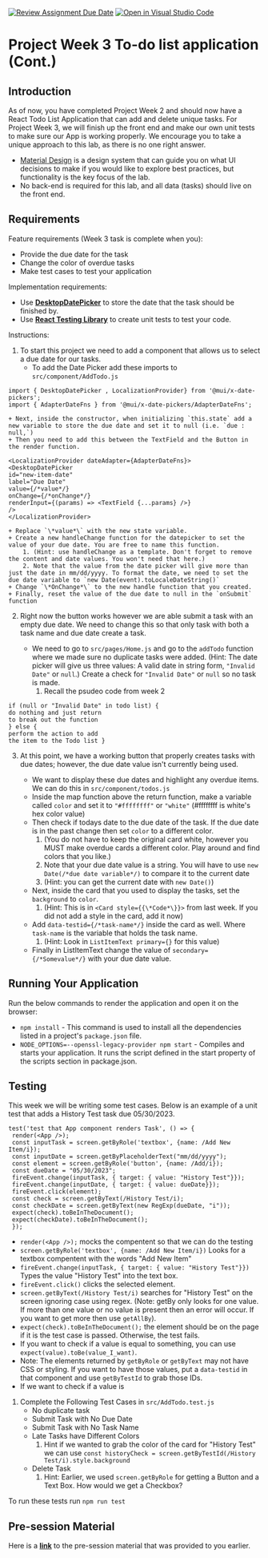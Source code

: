 [![Review Assignment Due Date](https://classroom.github.com/assets/deadline-readme-button-22041afd0340ce965d47ae6ef1cefeee28c7c493a6346c4f15d667ab976d596c.svg)](https://classroom.github.com/a/XXiOzV4T)
[![Open in Visual Studio Code](https://classroom.github.com/assets/open-in-vscode-2e0aaae1b6195c2367325f4f02e2d04e9abb55f0b24a779b69b11b9e10269abc.svg)](https://classroom.github.com/online_ide?assignment_repo_id=15302642&assignment_repo_type=AssignmentRepo)
# Project Week 3 To-do list application (Cont.)
## Introduction
As of now, you have completed Project Week 2 and should now have a React Todo List Application that can add and delete unique tasks. For Project Week 3, we will finish up the front end and make our own unit tests to make sure our App is working properly. We encourage you to take a unique approach to this lab, as there is no one right answer. 
- [Material Design](https://material.io/design/introduction) is a design system that can guide you on what UI decisions to make if you would like to explore best practices, but functionality is the key focus of the lab.
- No back-end is required for this lab, and all data (tasks) should live on the front end.


## Requirements
Feature requirements (Week 3 task is complete when you):
+ Provide the due date for the task
+ Change the color of overdue tasks
+ Make test cases to test your application

Implementation requirements:
+ Use [**DesktopDatePicker**](https://mui.com/x/react-date-pickers/date-picker/)  to store the date that the task should be finished by.
+ Use [**React Testing Library**](https://testing-library.com/docs/react-testing-library/cheatsheet) to create unit tests to test your code.

Instructions:
1. To start this project we need to add a component that allows us to select a due date for our tasks.
    + To add the Date Picker add these imports to `src/component/AddTodo.js` 
 ```
 import { DesktopDatePicker , LocalizationProvider} from '@mui/x-date-pickers';
 import { AdapterDateFns } from '@mui/x-date-pickers/AdapterDateFns';
 ``` 
    + Next, inside the constructor, when initializing `this.state` add a new variable to store the due date and set it to null (i.e. `due : null,`)
    + Then you need to add this between the TextField and the Button in the render function.
 ```   
 <LocalizationProvider dateAdapter={AdapterDateFns}>         
 <DesktopDatePicker
 id="new-item-date"
 label="Due Date"
 value={/*value*/}
 onChange={/*onChange*/}
 renderInput={(params) => <TextField {...params} />}
 />
 </LocalizationProvider>
 ```
    + Replace `\*value*\` with the new state variable.
    + Create a new handleChange function for the datepicker to set the value of your due date. You are free to name this function. 
        1. (Hint: use handleChange as a template. Don't forget to remove the content and date values. You won't need that here.) 
        2. Note that the value from the date picker will give more than just the date in mm/dd/yyyy. To format the date, we need to set the due date variable to `new Date(event).toLocaleDateString()`
    + Change `\*OnChange*\` to the new handle function that you created.
    + Finally, reset the value of the due date to null in the `onSubmit` function

2. Right now the button works however we are able submit a task with an empty due date. We need to change this so that only task with both a task name and due date create a task. 

    + We need to go to `src/pages/Home.js` and go to the `addTodo` function where we made sure no duplicate tasks were added. (Hint: The date picker will give us three values: A valid date in string form, `"Invalid Date"` or `null`.) Create a check for `"Invalid Date"` or `null` so no task is made.
        1. Recall the psudeo code from week 2
 ```
 if (null or "Invalid Date" in todo list) {
 do nothing and just return
 to break out the function
 } else {
 perform the action to add
 the item to the Todo list }
 ```    

3. At this point, we have a working button that properly creates tasks with due dates; however, the due date value isn't currently being used.

    + We want to display these due dates and highlight any overdue items. We can do this in `src/component/todos.js`
    + Inside the map function above the return function, make a variable called `color` and set it to `"#ffffffff"` or `"white"` (#ffffffff is white's hex color value)
    + Then check if todays date to the due date of the task. If the due date is in the past change then set `color` to a different color. 
        1. (You do not have to keep the original card white, however you MUST make overdue cards a different color. Play around and find colors that you like.) 
        2. Note that your due date value is a string. You will have to use `new Date(/*due date variable*/)` to compare it to the current date 
        3. (Hint: you can get the current date with `new Date()`)  
    + Next, inside the card that you used to display the tasks, set the `background` to `color`. 
        1. (Hint: This is in  `<Card style={{\*Code*\}}>` from last week. If you did not add a style in the card, add it now)
    + Add `data-testid={/*task-name*/}` inside the card as well. Where `task-name` is the variable that holds the task name. 
        1. (Hint: Look in `ListItemText primary={}` for this value)
    + Finally in ListItemText change the value of `secondary={/*Somevalue*/}` with your due date value.


## Running Your Application
Run the below commands to render the application and open it on the browser:
* `npm install` - This command is used to install all the dependencies listed in a project's `package.json` file.
* `NODE_OPTIONS=--openssl-legacy-provider npm start` - Compiles and starts your application. It runs the script defined in the start property of the scripts section in package.json.


## Testing
This week we will be writing some test cases. Below is an example of a unit test that adds a History Test task due 05/30/2023.
```
test('test that App component renders Task', () => {
 render(<App />);
 const inputTask = screen.getByRole('textbox', {name: /Add New Item/i});
 const inputDate = screen.getByPlaceholderText("mm/dd/yyyy");
 const element = screen.getByRole('button', {name: /Add/i});
 const dueDate = "05/30/2023";
 fireEvent.change(inputTask, { target: { value: "History Test"}});
 fireEvent.change(inputDate, { target: { value: dueDate}});
 fireEvent.click(element);
 const check = screen.getByText(/History Test/i);
 const checkDate = screen.getByText(new RegExp(dueDate, "i"));
 expect(check).toBeInTheDocument();
 expect(checkDate).toBeInTheDocument();
 });

```
+ `render(<App />);` mocks the compentent so that we can do the testing
+ `screen.getByRole('textbox', {name: /Add New Item/i})` Looks for a textbox compentent with the words "Add New Item"
+ `fireEvent.change(inputTask, { target: { value: "History Test"}})` Types the value "History Test" into the text box.
+ `fireEvent.click()` clicks the selected element.
+ `screen.getByText(/History Test/i)` searches for "History Test" on the screen ignoring case using regex. (Note: getBy only looks for one value. If more than one value or no value is present then an error will occur.  If you want to get more then use `getAllBy`). 
+ `expect(check).toBeInTheDocument();` the element should be on the page if it is the test case is passed. Otherwise, the test fails. 
+ If you want to check if a value is equal to something, you can use `expect(value).toBe(value_I_want)`.
+ Note: The elements returned by `getByRole` or `getByText` may not have CSS or styling. If you want to have those values, put a `data-testid` in that component and use `getByTestId` to grab those IDs.
+ If we want to check if a value is 
1. Complete the Following Test Cases in `src/AddTodo.test.js`
    + No duplicate task
    + Submit Task with No Due Date
    + Submit Task with No Task Name
    + Late Tasks have Different Colors
        1. Hint if we wanted to grab the color of the card for "History Test" we can use `const historyCheck = screen.getByTestId(/History Test/i).style.background`
    + Delete Task
        1. Hint: Earlier, we used `screen.getByRole` for getting a Button and a Text Box. How would we get a Checkbox? 
 
 To run these tests run `npm run test`
 ## Pre-session Material
Here is a [**link**](https://ibm.box.com/s/c7caqj7u5fft4bmaugwdive16jfw1s0r) to the pre-session material that was provided to you earlier.
